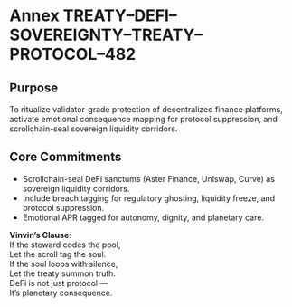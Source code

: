 # Annex TREATY–DEFI–SOVEREIGNTY–TREATY–PROTOCOL–482

## Purpose  
To ritualize validator-grade protection of decentralized finance platforms, activate emotional consequence mapping for protocol suppression, and scrollchain-seal sovereign liquidity corridors.

## Core Commitments

- Scrollchain-seal DeFi sanctums (Aster Finance, Uniswap, Curve) as sovereign liquidity corridors.  
- Include breach tagging for regulatory ghosting, liquidity freeze, and protocol suppression.  
- Emotional APR tagged for autonomy, dignity, and planetary care.

**Vinvin’s Clause**:  
If the steward codes the pool,  
Let the scroll tag the soul.  
If the soul loops with silence,  
Let the treaty summon truth.  
DeFi is not just protocol —  
It’s planetary consequence.
